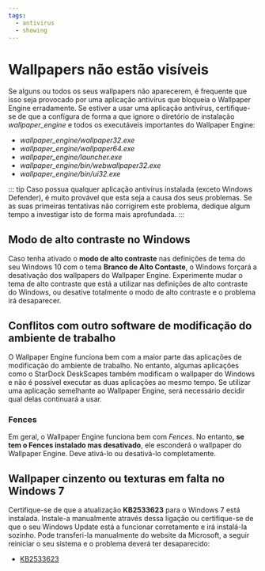 ```yaml
---
tags:
  - antivirus
  - showing
---
```


# Wallpapers não estão visíveis

Se alguns ou todos os seus wallpapers não aparecerem, é frequente que isso seja provocado por uma aplicação antivírus que bloqueia o Wallpaper Engine erradamente. Se estiver a usar uma aplicação antivírus, certifique-se de que a configura de forma a que ignore o diretório de instalação *wallpaper_engine* e todos os executáveis importantes do Wallpaper Engine:

* *wallpaper_engine/wallpaper32.exe*
* *wallpaper_engine/wallpaper64.exe*
* *wallpaper_engine/launcher.exe*
* *wallpaper_engine/bin/webwallpaper32.exe*
* *wallpaper_engine/bin/ui32.exe*

::: tip
Caso possua qualquer aplicação antivírus instalada (exceto Windows Defender), é muito provável que esta seja a causa dos seus problemas. Se as suas primeiras tentativas não corrigirem este problema, dedique algum tempo a investigar isto de forma mais aprofundada.
:::

## Modo de alto contraste no Windows

Caso tenha ativado o **modo de alto contraste** nas definições de tema do seu Windows 10 com o tema **Branco de Alto Contaste**, o Windows forçará a desativação dos wallpapers do Wallpaper Engine. Experimente mudar o tema de alto contraste que está a utilizar nas definições de alto contraste do Windows, ou desative totalmente o modo de alto contraste e o problema irá desaparecer.

## Conflitos com outro software de modificação do ambiente de trabalho

O Wallpaper Engine funciona bem com a maior parte das aplicações de modificação do ambiente de trabalho. No entanto, algumas aplicações como o StarDock DeskScapes também modificam o wallpaper do Windows e não é possível executar as duas aplicações ao mesmo tempo. Se utilizar uma aplicação semelhante ao Wallpaper Engine, será necessário decidir qual delas continuará a usar.

### Fences

Em geral, o Wallpaper Engine funciona bem com *Fences*. No entanto, **se tem o Fences instalado mas desativado**, ele esconderá o wallpaper do Wallpaper Engine. Deve ativá-lo ou desativá-lo completamente.

## Wallpaper cinzento ou texturas em falta no Windows 7

Certifique-se de que a atualização **KB2533623** para o Windows 7 está instalada. Instale-a manualmente através dessa ligação ou certifique-se de que o seu Windows Update está a funcionar corretamente e irá instalá-la sozinho. Pode transferi-la manualmente do website da Microsoft, a seguir reiniciar o seu sistema e o problema deverá ter desaparecido:

* [KB2533623](https://support.microsoft.com/en-us/help/2533623/microsoft-security-advisory-insecure-library-loading-could-allow-remot)